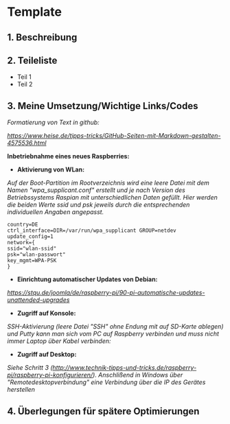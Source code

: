 # Template
## 1. Beschreibung

## 2. Teileliste
* Teil 1
* Teil 2

## 3. Meine Umsetzung/Wichtige Links/Codes
*Formatierung von Text in github:*

*https://www.heise.de/tipps-tricks/GitHub-Seiten-mit-Markdown-gestalten-4575536.html*

**Inbetriebnahme eines neues Raspberries:**

* **Aktivierung von WLan:**

*Auf der Boot-Partition im Rootverzeichnis wird eine leere Datei mit dem Namen "wpa_supplicant.conf" erstellt und je nach Version des Betriebssystems Raspian mit unterschiedlichen Daten gefüllt. Hier werden die beiden Werte ssid und psk jeweils durch die entsprechenden individuellen Angaben angepasst.*

    country=DE
    ctrl_interface=DIR=/var/run/wpa_supplicant GROUP=netdev
    update_config=1
    network={
    ssid="wlan-ssid"
    psk="wlan-passwort"
    key_mgmt=WPA-PSK
    }

* **Einrichtung automatischer Updates von Debian:**

*https://stqu.de/joomla/de/raspberry-pi/90-pi-automatische-updates-unattended-upgrades*

* **Zugriff auf Konsole:**

*SSH-Aktivierung (leere Datei "SSH" ohne Endung mit auf SD-Karte ablegen) und Putty kann man sich vom PC auf Raspberry verbinden und muss nicht immer Laptop über Kabel verbinden:*

* **Zugriff auf Desktop:**

*Siehe Schritt 3 (http://www.technik-tipps-und-tricks.de/raspberry-pi/raspberry-pi-konfigurieren/). Anschlißend in Windows über "Remotedesktopverbindung" eine Verbindung über die IP des Gerätes herstellen*


## 4. Überlegungen für spätere Optimierungen
